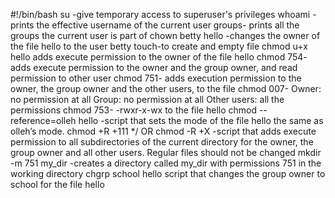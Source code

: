 #!/bin/bash
su -give temporary access to superuser's privileges
whoami -prints the effective username of the current user
groups-  prints all the groups the current user is part of
chown betty hello -changes the owner of the file hello to the user betty
touch-to create and empty file
chmod u+x hello adds execute permission to the owner of the file hello
chmod 754- adds execute permission to the owner and the group owner, and read permission to other user
chmod 751- adds execution permission to the owner, the group owner and the other users, to the file
chmod 007- Owner: no permission at all Group: no permission at all Other users: all the permissions
chmod 753- -rwxr-x-wx to the file hello
chmod --reference=olleh hello  -script that sets the mode of the file hello the same as olleh’s mode.
chmod +R +111 */ OR chmod -R +X  -script that adds execute permission to all subdirectories of the current directory for the owner, the group owner and all other users. Regular files should not be changed
mkdir -m 751 my_dir -creates a directory called my_dir with permissions 751 in the working directory
chgrp school hello script that changes the group owner to school for the file hello 
